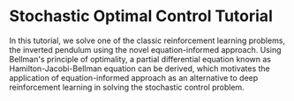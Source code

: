 # Stochastic Optimal Control Tutorial
In this tutorial, we solve one of the classic reinforcement learning problems, the inverted pendulum using the novel equation-informed approach. Using Bellman's principle of optimality, a partial differential equation known as Hamilton-Jacobi-Bellman equation can be derived, which motivates the application of equation-informed approach as an alternative to deep reinforcement learning in solving the stochastic control problem.
